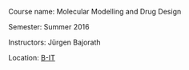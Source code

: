 Course name: Molecular Modelling and Drug Design

Semester: Summer 2016

Instructors: Jürgen Bajorath

Location: [B-IT](http://www.b-it-center.de/)
